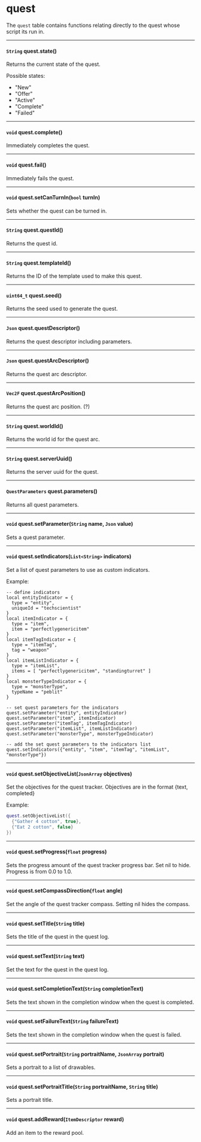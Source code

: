 # quest

The `quest` table contains functions relating directly to the quest whose script its run in.

---

#### `String` quest.state()

Returns the current state of the quest.

Possible states:
* "New"
* "Offer"
* "Active"
* "Complete"
* "Failed"

---

#### `void` quest.complete()

Immediately completes the quest.

---

#### `void` quest.fail()

Immediately fails the quest.

---

#### `void` quest.setCanTurnIn(`bool` turnIn)

Sets whether the quest can be turned in.

---

#### `String` quest.questId()

Returns the quest id.

---

#### `String` quest.templateId()

Returns the ID of the template used to make this quest.

---

#### `uint64_t` quest.seed()

Returns the seed used to generate the quest.

---

#### `Json` quest.questDescriptor()

Returns the quest descriptor including parameters.

---

#### `Json` quest.questArcDescriptor()

Returns the quest arc descriptor.

---

#### `Vec2F` quest.questArcPosition()

Returns the quest arc position. (?)

---

#### `String` quest.worldId()

Returns the world id for the quest arc.

---

#### `String` quest.serverUuid()

Returns the server uuid for the quest.

---

#### `QuestParameters` quest.parameters()

Returns all quest parameters.

---

#### `void` quest.setParameter(`String` name, `Json` value)

Sets a quest parameter.

---

#### `void` quest.setIndicators(`List<String>` indicators)

Set a list of quest parameters to use as custom indicators.

Example:
```
-- define indicators
local entityIndicator = {
  type = "entity",
  uniqueId = "techscientist"
}
local itemIndicator = {
  type = "item",
  item = "perfectlygenericitem"
}
local itemTagIndicator = {
  type = "itemTag",
  tag = "weapon"
}
local itemListIndicator = {
  type = "itemList",
  items = [ "perfectlygenericitem", "standingturret" ]
}
local monsterTypeIndicator = {
  type = "monsterType",
  typeName = "peblit"
}

-- set quest parameters for the indicators
quest.setParameter("entity", entityIndicator)
quest.setParameter("item", itemIndicator)
quest.setParameter("itemTag", itemTagIndicator)
quest.setParameter("itemList", itemListIndicator)
quest.setParameter("monsterType", monsterTypeIndicator)

-- add the set quest parameters to the indicators list
quest.setIndicators({"entity", "item", "itemTag", "itemList", "monsterType"})
```

---

#### `void` quest.setObjectiveList(`JsonArray` objectives)

Set the objectives for the quest tracker. Objectives are in the format {text, completed}

Example:
```lua
quest.setObjectiveList({
  {"Gather 4 cotton", true},
  {"Eat 2 cotton", false}
})
```

---

#### `void` quest.setProgress(`float` progress)

Sets the progress amount of the quest tracker progress bar. Set nil to hide. Progress is from 0.0 to 1.0.

---

#### `void` quest.setCompassDirection(`float` angle)

Set the angle of the quest tracker compass. Setting nil hides the compass.

---

#### `void` quest.setTitle(`String` title)

Sets the title of the quest in the quest log.

---

#### `void` quest.setText(`String` text)

Set the text for the quest in the quest log.

---

#### `void` quest.setCompletionText(`String` completionText)

Sets the text shown in the completion window when the quest is completed.

---

#### `void` quest.setFailureText(`String` failureText)

Sets the text shown in the completion window when the quest is failed.

---

#### `void` quest.setPortrait(`String` portraitName, `JsonArray` portrait)

Sets a portrait to a list of drawables.

---

#### `void` quest.setPortraitTitle(`String` portraitName, `String` title)

Sets a portrait title.

---

#### `void` quest.addReward(`ItemDescriptor` reward)

Add an item to the reward pool.